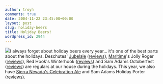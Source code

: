 ```yaml
---
author: troyh
comments: true
date: 2004-11-22 23:45:08+00:00
layout: post
slug: holiday-beers
title: Holiday Beers!
wordpress_id: 2944
---
```


![](http://www.deschutesbrewery.com/Jubelale.gif)I always forget about holiday beers every year... it's one of the best parts about the holidays. Deschutes' [Jubelale](http://www.deschutesbrewery.com/default.aspx) ([reviews](http://www.beeradvocate.com/beer/rate_results/63/2178/)), [Maritime](http://maritimebrewery.citysearch.com/)'s Jolly Roger ([reviews](http://www.beeradvocate.com/beer/rate_results/364/2865/)), Red Hook's Winterhook ([reviews](http://www.beeradvocate.com/beer/rate_results/1330/1995/)) and Sam Adams Octoberfest ([reviews](http://beeradvocate.com/beer/rate_results/35/102/))  are regulars at our house during the holidays. This year, we also have [Sierra Nevada's Celebration Ale](http://www.sierranevada.com/beers/celebrationale.html) and Sam Adams Holiday Porter ([reviews](http://www.ratebeer.com/Ratings/Beer/Beer-Reviews-40127-2953.htm)).
